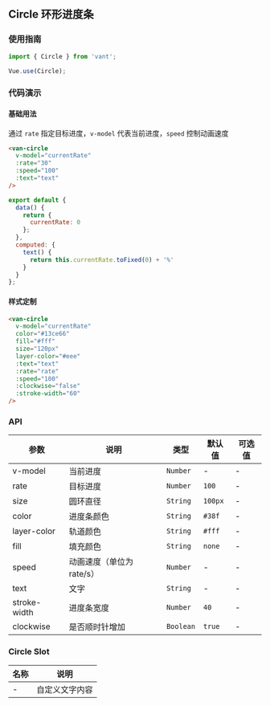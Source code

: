 ## Circle 环形进度条

### 使用指南
``` javascript
import { Circle } from 'vant';

Vue.use(Circle);
```

### 代码演示

#### 基础用法
通过 `rate` 指定目标进度，`v-model` 代表当前进度，`speed` 控制动画速度

```html
<van-circle
  v-model="currentRate"
  :rate="30"
  :speed="100"
  :text="text"
/>
```

``` javascript
export default {
  data() {
    return {
      currentRate: 0
    };
  },
  computed: {
    text() {
      return this.currentRate.toFixed(0) + '%'
    }
  }
};
```

#### 样式定制

```html
<van-circle
  v-model="currentRate"
  color="#13ce66"
  fill="#fff"
  size="120px"
  layer-color="#eee"
  :text="text"
  :rate="rate"
  :speed="100"
  :clockwise="false"
  :stroke-width="60"
/>
```


### API

| 参数 | 说明 | 类型 | 默认值 | 可选值 |
|-----------|-----------|-----------|-------------|-------------|
| v-model | 当前进度 | `Number` | - | - |
| rate | 目标进度 | `Number` | `100` | - |
| size | 圆环直径 | `String` | `100px` | - |
| color | 进度条颜色 | `String` | `#38f` | - |
| layer-color | 轨道颜色 | `String` | `#fff` | - |
| fill | 填充颜色 | `String` | `none` | - |
| speed | 动画速度（单位为 rate/s）| `Number` | - | - |
| text | 文字 | `String` | - | - |
| stroke-width | 进度条宽度 | `Number` | `40` | - |
| clockwise | 是否顺时针增加 | `Boolean` | `true` | - |

### Circle Slot

| 名称 | 说明 |
|-----------|-----------|
| - | 自定义文字内容 |
